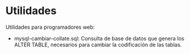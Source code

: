 # Utilidades
Utilidades para programadores web:

- mysql-cambiar-collate.sql: Consulta de base de datos que genera los ALTER TABLE, necesarios para cambiar la codificación de las tablas.

